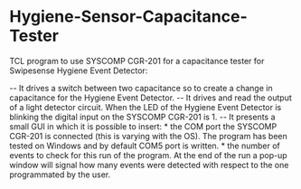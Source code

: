 # Hygiene-Sensor-Capacitance-Tester

TCL program to use SYSCOMP CGR-201 for a capacitance tester for Swipesense Hygiene Event Detector:

-- It drives a switch between two capacitance so to create a change in capacitance for the Hygiene Event Detector.
-- It drives and read the output of a light detector circuit. When the LED of the Hygiene Event Detector is blinking the digital input on the SYSCOMP CGR-201 is 1.
-- It presents a small GUI in which it is possible to insert:
    * the COM port the SYSCOMP CGR-201 is connected (this is varying with the OS). The program has been tested on Windows and by default COM5 port is written.
    * the number of events to check for this run of the program.
   At the end of the run a pop-up window will signal how many events were detected with respect to the one programmated by the user.
   
